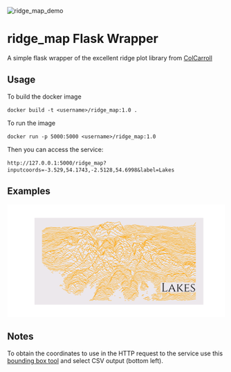 ![ridge_map_demo](https://github.com/dazzag24/ridge_map_demo/workflows/Python%20application/badge.svg)

ridge_map Flask Wrapper
=======================

A simple flask wrapper of the excellent ridge plot library from [ColCarroll](https://github.com/ColCarroll/ridge_map)

Usage
-----

To build the docker image

```
docker build -t <username>/ridge_map:1.0 .
```

To run the image
```
docker run -p 5000:5000 <username>/ridge_map:1.0 
```

Then you can access the service:

```
http://127.0.0.1:5000/ridge_map?inputcoords=-3.529,54.1743,-2.5128,54.6998&label=Lakes
```

Examples
--------

![png](https://github.com/dazzag24/ridge_map_demo/blob/master/examples/lakes.png?raw=true)


Notes
-----
To obtain the coordinates to use in the HTTP request to the service use this [bounding box tool](https://boundingbox.klokantech.com/) and select CSV output (bottom left).



